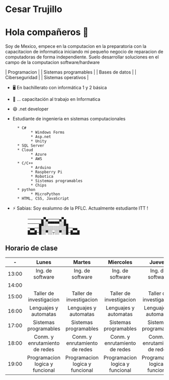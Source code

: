 # Cesar Trujillo

# Hola compañeros 👋

Soy de Mexico, empece en la computacion en la preparatoria con la capacitacion de informatica iniciando mi pequeño negocio de reparacion de computadoras de forma independiente. 
Suelo desarrollar soluciones en el campo de la computacion software/hardware


|      Programacion           |
|   Sistemas programables     |
|      Bases de datos         |
|      Ciberseguridad         |
|    Sistemas operativos      |

- 🖥 En bachillerato con informática 1 y 2 básica

- 📲 ... capacitación al trabajo en Informatica

- 😄 .net developer

- Estudiante de ingenieria en sistemas computacionales

        * C#
              * Windows Forms
              * Asp.net
              * Unity
        * SQL Server
        * Cloud
              * Azure 
              * AWS
        * C/C++
              * Arduino
              * Raspberry Pi
              * Robotica
              * Sistemas programables
              * Chips
        * python
              * MicroPython
        * HTML, CSS, JavaScript

- ⚡ Sabias: Soy exalumno de la PFLC. Actualmente estudiante ITT !

```
          ──────▄▀▄─────▄▀▄
          ─────▄█░░▀▀▀▀▀░░█▄
          ─▄▄──█░░░░░░░░░░░█──▄▄
          █▄▄█─█░░▀░░┬░░▀░░█─█▄▄█
```

## Horario de clase

| -                 | Lunes                 | Martes                | Miercoles             | Jueves                | Viernes               | 
| -------------     | :---:                 | :---:                 | :---:                 | :---:                 | :---:                 |
| 13:00             |Ing. de software       |Ing. de software       |Ing. de software       |Ing. de software       |Ing. de software       |
| 14:00             |                       |                       |                       |                       |                       |  
| 15:00             |Taller de investigacion|Taller de investigacion|Taller de investigacion|Taller de investigacion|                       |  
| 16:00             |Lenguajes y automatas  |Lenguajes y automatas  |Lenguajes y automatas  |Lenguajes y automatas  |Lenguajes y automatas  |                       
| 17:00             |Sistemas programables  |Sistemas programables  |Sistemas programables  |Sistemas programables  |                       |                       
| 18:00             |Conm. y enrutamiento de redes|Conm. y enrutamiento de redes |Conm. y enrutamiento de redes |Conm. y enrutamiento de redes|Conm. y enrutamiento de redes|  
| 19:00             |Programacion logica y funcional|Programacion logica y funcional|Programacion logica y funcional|Programacion logica y funcional | | 

